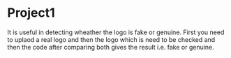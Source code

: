 # Project1
It is useful in detecting wheather the logo is fake or genuine. First you need to uplaod a real logo and then the logo which is need to be checked and then the code after comparing both gives the result i.e. fake or genuine.

